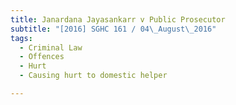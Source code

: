 ```yaml
---
title: Janardana Jayasankarr v Public Prosecutor 
subtitle: "[2016] SGHC 161 / 04\_August\_2016"
tags:
  - Criminal Law
  - Offences
  - Hurt
  - Causing hurt to domestic helper

---
```


